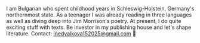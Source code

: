 I am Bulgarian who spent childhood years in Schleswig-Holstein, Germany's northernmost state. As a teenager I was already reading in three languages as well as diving deep into Jim Morrison's poetry. At present, I do quite exciting stuff with texts. Be investor in my publishing house and let's shape literature. Contact: inedyalkova152025@gmail.com 📨
